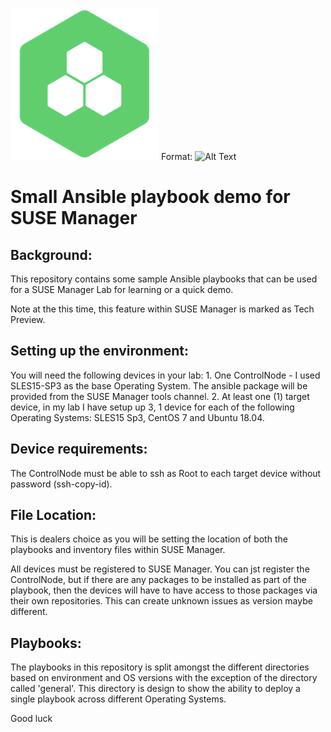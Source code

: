 ![SUSE Manager Logo](/images/susemanagericon.jpg)
Format: ![Alt Text](url)
# Small Ansible playbook demo for SUSE Manager


## Background:

This repository contains some sample Ansible playbooks that can be used for a SUSE Manager Lab for 
learning or a quick demo.
 
Note at the this time, this feature within SUSE Manager is marked as Tech Preview.

## Setting up the environment:

You will need the following devices in your lab:
    1. One ControlNode - I used SLES15-SP3 as the base Operating System. The ansible package will be provided 
       from the SUSE Manager tools channel.
    2. At least one (1) target device, in my lab I have setup up 3,  1 device for each of the 
       following Operating Systems: SLES15 Sp3, CentOS 7 and Ubuntu 18.04.

## Device requirements:

The ControlNode must be able to ssh as Root to each target device without password (ssh-copy-id).

## File Location:

This is dealers choice as you will be setting the location of both the playbooks and inventory files
within SUSE Manager.  

All devices must be registered to SUSE Manager. You can jst register the ControlNode, but if there 
are any packages to be installed as part of the playbook, then the devices will have to have
access to those packages via their own repositories.  This can create unknown issues as version
maybe different.

## Playbooks:

The playbooks in this repository is split amongst the different directories based on environment and
OS versions with the exception of the directory called 'general'.  This directory is design to show 
the ability to deploy a single playbook across different Operating Systems.

Good luck